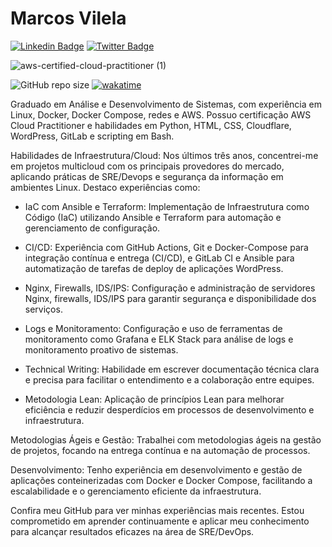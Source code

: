 <h1> Marcos Vilela </h1>

[![Linkedin Badge](https://img.shields.io/badge/-LinkedIn-blue?style=flat-square&logo=Linkedin&logoColor=white&link=https://www.linkedin.com/in/fagnerpsantos/)](https://www.linkedin.com/in/marcosvile)
[![Twitter Badge](https://img.shields.io/badge/-Twitter-1ca0f1?style=flat-square&labelColor=1ca0f1&logo=twitter&logoColor=white&link=https://twitter.com/fagnerpsantos)](https://twitter.com/marcosvilel_a)

![aws-certified-cloud-practitioner (1)](https://user-images.githubusercontent.com/87045821/199131103-ddbc2675-80d0-4608-9542-946e668e9279.png)

![GitHub repo size](https://img.shields.io/github/repo-size/marcosvile/lista-de-compras) [![wakatime](https://wakatime.com/badge/user/2c68ed23-765c-40e6-88d9-3b49ab1bdf82/project/e006cc4c-3fc9-4722-a70c-f26d245794e4.svg)](https://wakatime.com/badge/user/2c68ed23-765c-40e6-88d9-3b49ab1bdf82/project/e006cc4c-3fc9-4722-a70c-f26d245794e4)

Graduado em Análise e Desenvolvimento de Sistemas, com experiência em Linux, Docker, Docker Compose, redes e AWS. Possuo certificação AWS Cloud Practitioner e habilidades em Python, HTML, CSS, Cloudflare, WordPress, GitLab e scripting em Bash.

Habilidades de Infraestrutura/Cloud:
Nos últimos três anos, concentrei-me em projetos multicloud com os principais provedores do mercado, aplicando práticas de SRE/Devops e segurança da informação em ambientes Linux. Destaco experiências como:

- IaC com Ansible e Terraform: Implementação de Infraestrutura como Código (IaC) utilizando Ansible e Terraform para automação e gerenciamento de configuração.

- CI/CD:  Experiência com GitHub Actions, Git e Docker-Compose para integração contínua e entrega (CI/CD), e GitLab CI e Ansible para automatização de tarefas de deploy de aplicações WordPress.

- Nginx, Firewalls, IDS/IPS: Configuração e administração de servidores Nginx, firewalls, IDS/IPS para garantir segurança e disponibilidade dos serviços.

- Logs e Monitoramento: Configuração e uso de ferramentas de monitoramento como Grafana e ELK Stack para análise de logs e monitoramento proativo de sistemas.

- Technical Writing: Habilidade em escrever documentação técnica clara e precisa para facilitar o entendimento e a colaboração entre equipes.

- Metodologia Lean: Aplicação de princípios Lean para melhorar eficiência e reduzir desperdícios em processos de desenvolvimento e infraestrutura.

Metodologias Ágeis e Gestão:
Trabalhei com metodologias ágeis na gestão de projetos, focando na entrega contínua e na automação de processos.

Desenvolvimento:
Tenho experiência em desenvolvimento e gestão de aplicações conteinerizadas com Docker e Docker Compose, facilitando a escalabilidade e o gerenciamento eficiente da infraestrutura.

Confira meu GitHub para ver minhas experiências mais recentes. Estou comprometido em aprender continuamente e aplicar meu conhecimento para alcançar resultados eficazes na área de SRE/DevOps.
